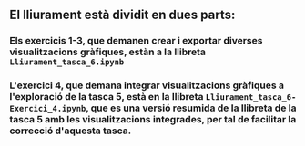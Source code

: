 ## El lliurament està dividit en dues parts:

### Els exercicis 1-3, que demanen crear i exportar diverses visualitzacions gràfiques, estàn a la llibreta ``Lliurament_tasca_6.ipynb``

### L'exercici 4, que demana integrar visualitzacions gràfiques a l'exploració de la tasca 5, està en la llibreta ``Lliurament_tasca_6-Exercici_4.ipynb``, que es una versió resumida de la llibreta de la tasca 5 amb les visualitzacions integrades, per tal de facilitar la correcció d'aquesta tasca.